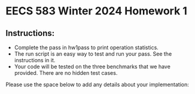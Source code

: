 # EECS 583 Winter 2024 Homework 1

## Instructions:
- Complete the pass in hw1pass to print operation statistics.
- The run script is an easy way to test and run your pass. See the instructions in it.
- Your code will be tested on the three benchmarks that we have provided. There are no hidden test cases.

Please use the space below to add any details about your implementation:

<!-- Add any details you want to mention here. Especially if you were unable to complete the HW. -->